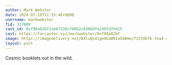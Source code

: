 ```yaml
---
author: Mark Webster
date: 2024-07-16T11:55:46+0000
username: markwebster
fid: 317009
cast_id: 0xf98a82bf1aeb7526cfb0b2c6308dfe249fd76415
cast: https://farcaster.xyz/markwebster/0xf98a82bf
image: https://imagedelivery.net/BXluQx4ige9GuW0Ia56BHw/f153dbfb-7ea4-42ca-be89-e8be8574ce00/original
layout: post
---
```


Cosmic booklets out in the wild.

<img src='https://imagedelivery.net/BXluQx4ige9GuW0Ia56BHw/f153dbfb-7ea4-42ca-be89-e8be8574ce00/original' alt='' referrerpolicy='no-referrer'/>
